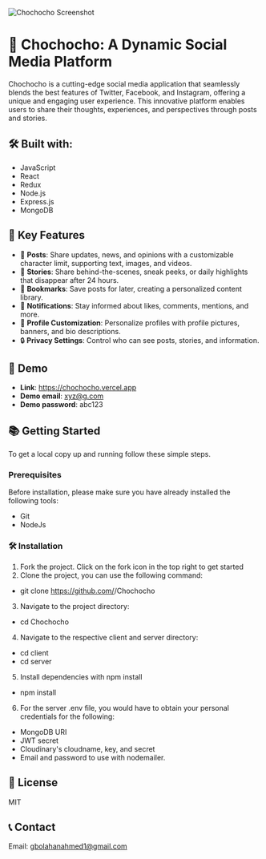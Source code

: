 ![Chochocho Screenshot](https://res.cloudinary.com/dirwr8cde/image/upload/v1721815856/cho_shot.png)

# 💬 Chochocho: A Dynamic Social Media Platform

Chochocho is a cutting-edge social media application that seamlessly blends the best features of Twitter, Facebook, and Instagram, offering a unique and engaging user experience. This innovative platform enables users to share their thoughts, experiences, and perspectives through posts and stories.

## 🛠️ Built with:

- JavaScript
- React
- Redux
- Node.js
- Express.js
- MongoDB

## 🌟 Key Features

- 📝 **Posts**: Share updates, news, and opinions with a customizable character limit, supporting text, images, and videos.
- 📸 **Stories**: Share behind-the-scenes, sneak peeks, or daily highlights that disappear after 24 hours.
- 🔖 **Bookmarks**: Save posts for later, creating a personalized content library.
- 🔔 **Notifications**: Stay informed about likes, comments, mentions, and more.
- 👤 **Profile Customization**: Personalize profiles with profile pictures, banners, and bio descriptions.
- 🔒 **Privacy Settings**: Control who can see posts, stories, and information.

## 🚀 Demo

- **Link**: https://chochocho.vercel.app
- **Demo email**: xyz@g.com
- **Demo password**: abc123

## 📚 Getting Started

To get a local copy up and running follow these simple steps.

### Prerequisites

Before installation, please make sure you have already installed the following tools:

- Git
- NodeJs

### 🛠️ Installation

1. Fork the project. Click on the fork icon in the top right to get started
2. Clone the project, you can use the following command:

- git clone https://github.com/<your-github-username>/Chochocho

3. Navigate to the project directory:

- cd Chochocho

4. Navigate to the respective client and server directory:

- cd client
- cd server

5. Install dependencies with npm install

- npm install

6. For the server .env file, you would have to obtain your personal credentials for the following:

- MongoDB URI
- JWT secret
- Cloudinary's cloudname, key, and secret
- Email and password to use with nodemailer.

## 📄 License

MIT

## 📞 Contact

Email: gbolahanahmed1@gmail.com
